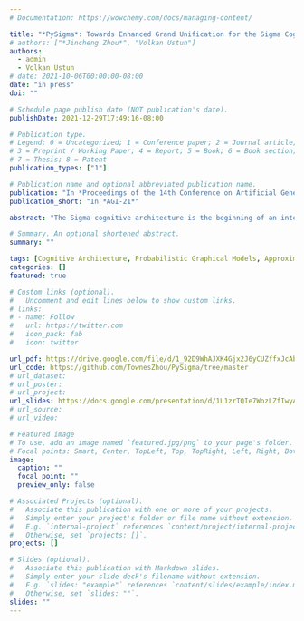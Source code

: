 ```yaml
---
# Documentation: https://wowchemy.com/docs/managing-content/

title: "*PySigma*: Towards Enhanced Grand Unification for the Sigma Cognitive Architecture"
# authors: ["*Jincheng Zhou*", "Volkan Ustun"]
authors:
  - admin
  - Volkan Ustun
# date: 2021-10-06T00:00:00-08:00
date: "in press"
doi: ""

# Schedule page publish date (NOT publication's date).
publishDate: 2021-12-29T17:49:16-08:00

# Publication type.
# Legend: 0 = Uncategorized; 1 = Conference paper; 2 = Journal article;
# 3 = Preprint / Working Paper; 4 = Report; 5 = Book; 6 = Book section;
# 7 = Thesis; 8 = Patent
publication_types: ["1"]

# Publication name and optional abbreviated publication name.
publication: "In *Proceedings of the 14th Conference on Artificial General Intelligence*"
publication_short: "In *AGI-21*"

abstract: "The Sigma cognitive architecture is the beginning of an integrated computational model of intelligent behavior aimed at the grand goal of articial general intelligence (AGI). However, whereas it has been proven to be capable of modeling a wide range of intelligent behaviors, the existing implementation of Sigma has suered from several signicant limitations. The most prominent one is the inadequate support for inference and learning on continuous variables. In this article, we propose solutions for this limitation that should together enhance Sigma's level of grand unication; that is, its ability to span both traditional cognitive capabilities and key non-cognitive capabilities central to general intelligence, bridging the gap between symbolic, probabilistic, and neural processing. The resulting design changes converge on a more capable version of the architecture called PySigma. We demonstrate such capabilities of PySigma in neural probabilistic processing via deep generative models, specically variational autoencoders, as a concrete example."

# Summary. An optional shortened abstract.
summary: ""

tags: [Cognitive Architecture, Probabilistic Graphical Models, Approximate Inference]
categories: []
featured: true

# Custom links (optional).
#   Uncomment and edit lines below to show custom links.
# links:
# - name: Follow
#   url: https://twitter.com
#   icon_pack: fab
#   icon: twitter

url_pdf: https://drive.google.com/file/d/1_92D9WhAJXK4Gjx2J6yCUZffxJcAblBl/view?usp=sharing
url_code: https://github.com/TownesZhou/PySigma/tree/master
# url_dataset:
# url_poster: 
# url_project:
url_slides: https://docs.google.com/presentation/d/1L1zrTQIe7WozLZfIwyA7cLeo_6mgKs3u2zKJF8liWVc/edit?usp=sharing
# url_source:
# url_video:

# Featured image
# To use, add an image named `featured.jpg/png` to your page's folder. 
# Focal points: Smart, Center, TopLeft, Top, TopRight, Left, Right, BottomLeft, Bottom, BottomRight.
image:
  caption: ""
  focal_point: ""
  preview_only: false

# Associated Projects (optional).
#   Associate this publication with one or more of your projects.
#   Simply enter your project's folder or file name without extension.
#   E.g. `internal-project` references `content/project/internal-project/index.md`.
#   Otherwise, set `projects: []`.
projects: []

# Slides (optional).
#   Associate this publication with Markdown slides.
#   Simply enter your slide deck's filename without extension.
#   E.g. `slides: "example"` references `content/slides/example/index.md`.
#   Otherwise, set `slides: ""`.
slides: ""
---
```

